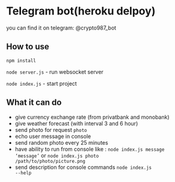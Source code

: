 # Telegram bot(heroku delpoy)

<p>you can find it on telegram: @crypto987_bot</p>

## How to use
<p><code>npm install</code></p>
<p><code>node server.js</code> - run websocket server </p>
<p><code>node index.js</code> - start project</p>

## What it can do
- give currency exchange rate (from privatbank and monobank)
- give weather forecast (with interval 3 and 6 hour)
- send photo for request <code>photo</code>
- echo user message in console
- send random photo every 25 minutes
- have ability to run from console like : <code>node index.js message ‘message’</code> or <code>node index.js photo /path/to/photo/picture.png</code>
- send description for console commands <code>node index.js --help</code>
